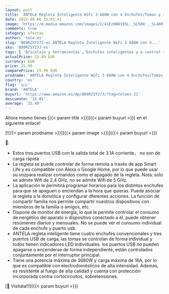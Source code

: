 ```yaml
---
layout: post
title: 'ANTELA Regleta Inteligente WiFi 3 680W con 4 Enchufes/Tomas y 3 USB  Monitoreo de Consumo  Compatible con Alexa y Google Home  Regleta Programable con Protección Contra Sobrecarga  Wifi 2 4 Ghz'
date: 2022-08-06 15:01:41
image: 'https://m.media-amazon.com/images/I/41Ez6NO195L._SL500_._SL400_.jpg'
comments: true
category: ofertas
author: 'tole.es'
slug: 'B09RZSY27J-es ANTELA Regleta Inteligente WiFi 3 680W con 4...'
sku: 'B09RZSY27J-es'
tags: [ 'Bricolaje y herramientas','Enchufes inteligentes y a control remoto','Enchufes y accesorios','Instalación eléctrica','alexa','antela','google','home','🇪🇸', ]
actualPrice: 25.49 EUR
currency: EUR
price: 25.49
comparePrice: 29.99 EUR
prodname: 'ANTELA Regleta Inteligente WiFi 3 680W con 4 Enchufes/Tomas y 3 USB  Monitoreo de Consumo  Compatible con Alexa y Google Home  Regleta Programable con Protección Contra Sobrecarga  Wifi 2 4 Ghz'
country: 'es'
flag: '🇪🇸'
brand: 'ANTELA'
buyurl: 'https://www.amazon.es/dp/B09RZSY27J/?tag=tolees-21'
descuento: '15.01'
average: '25.49'
---
```


Ahora mismo tienes [{{< param title >}}]({{< param buyurl >}}) en el siguiente enlace!

[![{{< param prodname >}}]({{< param image >}})]({{< param buyurl >}})

🔎:

- Estos tres puertos USB con la salida total de 3.1A corriente， no son de carga rápida
- La regleta se puede controlar de forma remota a través de app Smart Life y es compatible con Alexa o Google Home, por lo que puede usar su vozpara realizar comandos como el apagado de la regleta. Nota: solo se admite Wifi de 2,4 GHz, no se admite Wifi de 5 GHz.
- La aplicación le permitirá programar horarios para los distintos enchufes para que se apaguen o enciendan a la hora que quieras. Puede asociar la regleta a la domótica y configurar dferentes acciones. La función de compartir familia nos permite compartir nuestros dispositivos con miembros de la familia o amigos, etc.
- Dispone de monitor de energía, lo que le permite controlar el consumo de nergético del aparato o dispositivo conectado a él, puede obtener resúmenes diarios y mensuales. No se puede ver el consumo individual de cada enchufe y puerto usb.
- ANTELA regleta inteligente tiene cuatro enchufes convencionales y tres puertos USB de carga, las tomas se controlan de forma individual y todos tienen indicadores LED individuales. los puertos USB no pueden apagarse o encenderse de forma independiente, están controlados conjuntamente por el interruptor principal.
- Tiene una potencia máxima de 3680W y carga máxima de 16A, por lo que es compatible con electrodomésticos de alta intensidad. Además, es resistente al fuego de alta calidad y cuenta con protección incorporada contra cortocircuitos, sobretensiones.

[🛒 Visítala!!!]({{< param buyurl >}})
